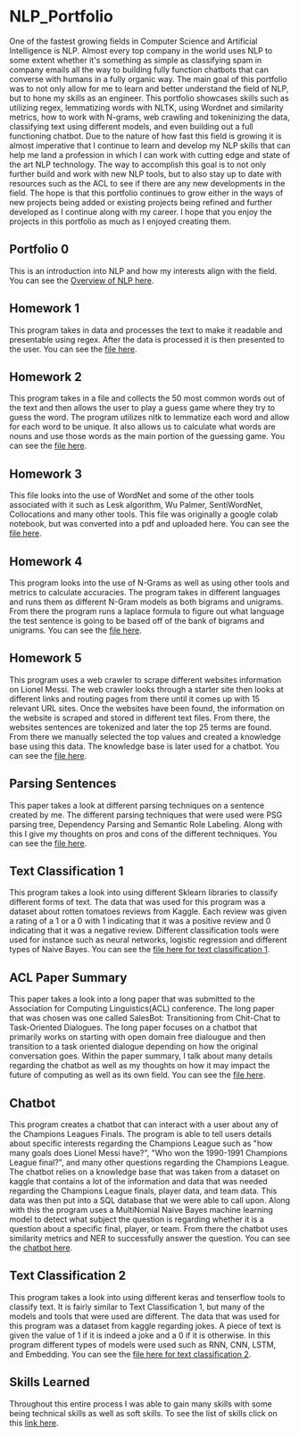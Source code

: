 # NLP_Portfolio

One of the fastest growing fields in Computer Science and Artificial Intelligence is NLP. Almost every top company in the world uses NLP to some extent whether it's something as simple as classifying spam in company emails all the way to building fully function chatbots that can converse with humans in a fully organic way. The main goal of this portfolio was to not only allow for me to learn and better understand the field of NLP, but to hone my skills as an engineer. This portfolio showcases skills such as utilizing regex, lemmatizing words with NLTK, using Wordnet and similarity metrics, how to work with N-grams, web crawling and tokeninizing the data, classifying text using different models, and even building out a full functioning chatbot. Due to the nature of how fast this field is growing it is almost imperative that I continue to learn and develop my NLP skills that can help me land a profession in which I can work with cutting edge and state of the art NLP technology. The way to accomplish this goal is to not only further build and work with new NLP tools, but to also stay up to date with resources such as the ACL to see if there are any new developments in the field. The hope is that this portfolio continues to grow either in the ways of new projects being added or existing projects being refined and further developed as I continue along with my career. I hope that you enjoy the projects in this portfolio as much as I enjoyed creating them.

## Portfolio 0

This is an introduction into NLP and how my interests align with the field. You can see the [Overview of NLP here](Overview_of_NLP.pdf).

## Homework 1

This program takes in data and processes the text to make it readable and presentable using regex. After the data is processed it is then presented to the user. You can see the [file here](Homework1).

## Homework 2

This program takes in a file and collects the 50 most common words out of the text and then allows the user to play a guess game where they try to guess the word. The program utilizes nltk to lemmatize each word and allow for each word to be unique. It also allows us to calculate what words are nouns and use those words as the main portion of the guessing game. You can see the [file here](Homework2).

## Homework 3

This file looks into the use of WordNet and some of the other tools associated with it such as Lesk algorithm, Wu Palmer, SentiWordNet, Collocations and many other tools. This file was originally a google colab notebook, but was converted into a pdf and uploaded here. You can see the [file here](Homework3_Dxt180017ipynb.pdf).

## Homework 4

This program looks into the use of N-Grams as well as using other tools and metrics to calculate accuracies. The program takes in different languages and 
runs them as different N-Gram models as both bigrams and unigrams. From there the program runs a laplace formula to figure out what language the test sentence is going to be based off of the bank of bigrams and unigrams. You can see the [file here](Homework4).

## Homework 5

This program uses a web crawler to scrape different websites information on Lionel Messi. The web crawler looks through a starter site then looks at different links and routing pages from there until it comes up with 15 relevant URL sites. Once the websites have been found, the information on the website is scraped and stored in different text files. From there, the websites sentences are tokenized and later the top 25 terms are found. From there we manually selected the top values and created a knowledge base using this data. The knowledge base is later used for a chatbot. You can see the [file here](Homework5).

## Parsing Sentences

This paper takes a look at different parsing techniques on a sentence created by me. The different parsing techniques that were used were PSG parsing tree, Dependency Parsing and Semantic Role Labeling. Along with this I give my thoughts on pros and cons of the different techniques. You can see the [file here](Parsing-Sentences.pdf).

## Text Classification 1

This program takes a look into using different Sklearn libraries to classify different forms of text. The data that was used for this program was a dataset about rotten tomatoes reviews from Kaggle. Each review was given a rating of a 1 or a 0 with 1 indicating that it was a positive review and 0 indicating that it was a negative review. Different classification tools were used for instance such as neural networks, logistic regression and different types of Naive Bayes. You can see the [file here for text classification 1](TextClassification1).

## ACL Paper Summary

This paper takes a look into a long paper that was submitted to the Association for Computing Linguistics(ACL) conference. The long paper that was chosen was one called SalesBot: Transitioning from Chit-Chat to Task-Oriented Dialogues. The long paper focuses on a chatbot that primarily works on starting with open domain free dialougue and then transition to a task oriented dialogue depending on how the original conversation goes. Within the paper summary, I talk about many details regarding the chatbot as well as my thoughts on how it may impact the future of computing as well as its own field. You can see the [file here](ACL_Paper).

## Chatbot

This program creates a chatbot that can interact with a user about any of the Champions Leagues Finals. The program is able to tell users details about specific interests regarding the Champions League such as "how many goals does Lionel Messi have?", "Who won the 1990-1991 Champions League final?", and many other questions regarding the Champions League. The chatbot relies on a knowledge base that was taken from a dataset on kaggle that contains a lot of the information and data that was needed regarding the Champions League finals, player data, and team data. This data was then put into a SQL database that we were able to call upon. Along with this the program uses a MultiNomial Naive Bayes machine learning model to detect what subject the question is regarding whether it is a question about a specific final, player, or team. From there the chatbot uses similarity metrics and NER to successfully answer the question. You can see the [chatbot here](ChatBot).

## Text Classification 2

This program takes a look into using different keras and tenserflow tools to classify text. It is fairly similar to Text Classification 1, but many of the models and tools that were used are different. The data that was used for this program was a dataset from kaggle regarding jokes. A piece of text is given the value of 1 if it is indeed a joke and a 0 if it is otherwise. In this program different types of models were used such as RNN, CNN, LSTM, and Embedding. You can see the [file here for text classification 2](TextClassification2).

## Skills Learned

Throughout this entire process I was able to gain many skills with some being technical skills as well as soft skills. To see the list of skills click on this [link here](Skills.md).
